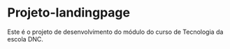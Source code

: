 # Projeto-landingpage
Este é o projeto de desenvolvimento do módulo do curso de Tecnologia da escola DNC.
